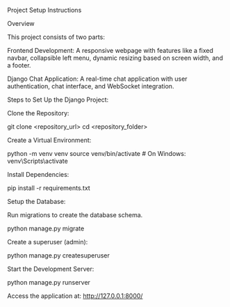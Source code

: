 Project Setup Instructions

Overview

This project consists of two parts:

Frontend Development: A responsive webpage with features like a fixed navbar, collapsible left menu, dynamic resizing based on screen width, and a footer.

Django Chat Application: A real-time chat application with user authentication, chat interface, and WebSocket integration.

Steps to Set Up the Django Project:

Clone the Repository:

git clone <repository_url>
cd <repository_folder>

Create a Virtual Environment:

python -m venv venv
source venv/bin/activate  # On Windows: venv\Scripts\activate

Install Dependencies:

pip install -r requirements.txt

Setup the Database:

Run migrations to create the database schema.

python manage.py migrate

Create a superuser (admin):

python manage.py createsuperuser

Start the Development Server:

python manage.py runserver

Access the application at: http://127.0.0.1:8000/
